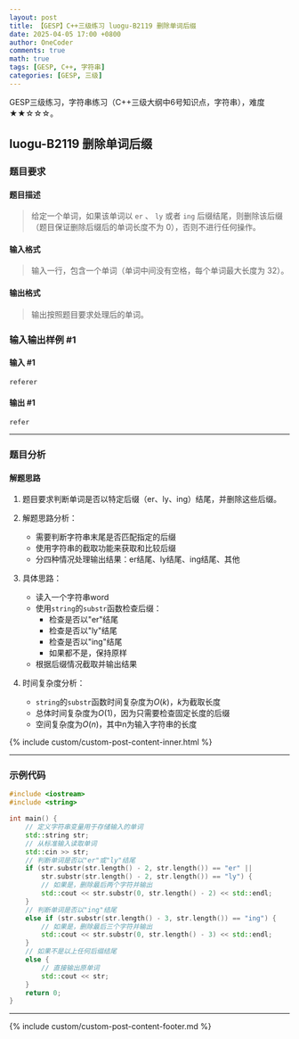 ```yaml
---
layout: post
title: 【GESP】C++三级练习 luogu-B2119 删除单词后缀
date: 2025-04-05 17:00 +0800
author: OneCoder
comments: true
math: true
tags: [GESP, C++, 字符串]
categories: [GESP, 三级]
---
```

GESP三级练习，字符串练习（C++三级大纲中6号知识点，字符串），难度★★☆☆☆。

<!--more-->

## luogu-B2119 删除单词后缀

### 题目要求

#### 题目描述

>给定一个单词，如果该单词以 `er` 、 `ly` 或者 `ing` 后缀结尾，则删除该后缀（题目保证删除后缀后的单词长度不为 $0$），否则不进行任何操作。

#### 输入格式

>输入一行，包含一个单词（单词中间没有空格，每个单词最大长度为 $32$）。

#### 输出格式

>输出按照题目要求处理后的单词。

### 输入输出样例 #1

#### 输入 #1

```console
referer
```

#### 输出 #1

```console
refer
```

---

### 题目分析

#### 解题思路

1. 题目要求判断单词是否以特定后缀（er、ly、ing）结尾，并删除这些后缀。

2. 解题思路分析：
   - 需要判断字符串末尾是否匹配指定的后缀
   - 使用字符串的截取功能来获取和比较后缀
   - 分四种情况处理输出结果：er结尾、ly结尾、ing结尾、其他

3. 具体思路：
   - 读入一个字符串word
   - 使用`string`的`substr`函数检查后缀：
     - 检查是否以"er"结尾
     - 检查是否以"ly"结尾
     - 检查是否以"ing"结尾
     - 如果都不是，保持原样
   - 根据后缀情况截取并输出结果

4. 时间复杂度分析：
   - `string`的`substr`函数时间复杂度为$O(k)$，$k$为截取长度
   - 总体时间复杂度为$O(1)$，因为只需要检查固定长度的后缀
   - 空间复杂度为$O(n)$，其中n为输入字符串的长度

{% include custom/custom-post-content-inner.html %}

---

### 示例代码

```cpp
#include <iostream>
#include <string>

int main() {
    // 定义字符串变量用于存储输入的单词
    std::string str;
    // 从标准输入读取单词
    std::cin >> str;
    // 判断单词是否以"er"或"ly"结尾
    if (str.substr(str.length() - 2, str.length()) == "er" ||
        str.substr(str.length() - 2, str.length()) == "ly") {
        // 如果是，删除最后两个字符并输出
        std::cout << str.substr(0, str.length() - 2) << std::endl;
    } 
    // 判断单词是否以"ing"结尾
    else if (str.substr(str.length() - 3, str.length()) == "ing") {
        // 如果是，删除最后三个字符并输出
        std::cout << str.substr(0, str.length() - 3) << std::endl;
    } 
    // 如果不是以上任何后缀结尾
    else {
        // 直接输出原单词
        std::cout << str;
    }
    return 0;
}
```

---

{% include custom/custom-post-content-footer.md %}
